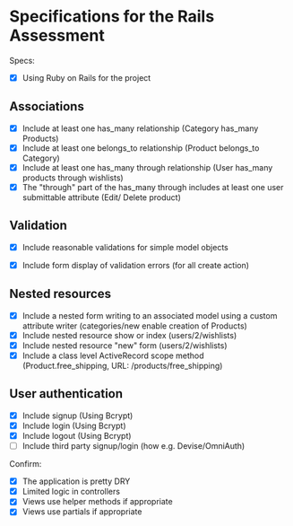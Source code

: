 # Specifications for the Rails Assessment

Specs:
- [x] Using Ruby on Rails for the project

## Associations
- [x] Include at least one has_many relationship (Category has_many Products) 
- [x] Include at least one belongs_to relationship (Product belongs_to Category)
- [x] Include at least one has_many through relationship (User has_many products through wishlists)
- [x] The "through" part of the has_many through includes at least one user submittable attribute (Edit/ Delete product)

## Validation
- [x] Include reasonable validations for simple model objects
- [x] Include form display of validation errors (for all create action)


## Nested resources
- [x] Include a nested form writing to an associated model using a custom attribute writer (categories/new enable creation of Products)
- [x] Include nested resource show or index (users/2/wishlists)
- [x] Include nested resource "new" form (users/2/wishlists)
- [x] Include a class level ActiveRecord scope method (Product.free_shipping,  URL: /products/free_shipping)

## User authentication 
- [x] Include signup (Using Bcrypt)
- [x] Include login (Using Bcrypt)
- [x] Include logout (Using Bcrypt)
- [ ] Include third party signup/login (how e.g. Devise/OmniAuth)

Confirm:
- [x] The application is pretty DRY
- [x] Limited logic in controllers
- [x] Views use helper methods if appropriate
- [x] Views use partials if appropriate